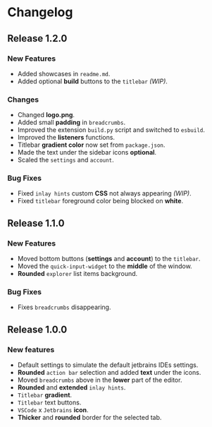 # Changelog

## Release 1.2.0

### New Features

 - Added showcases in `readme.md`.
 - Added optional **build** buttons to the `titlebar` *(WIP)*.

### Changes

 - Changed **logo.png**.
 - Added small **padding** in `breadcrumbs`.
 - Improved the extension `build.py` script and switched to `esbuild`.
 - Improved the **listeners** functions.
 - Titlebar **gradient color** now set from `package.json`.
 - Made the text under the sidebar icons **optional**.
 - Scaled the `settings` and `account`.

### Bug Fixes

 - Fixed `inlay hints` custom **CSS** not always appearing *(WIP)*.
 - Fixed `titlebar` foreground color being blocked on **white**.

## Release 1.1.0

### New Features

 - Moved bottom buttons (**settings** and **account**) to the `titlebar`.
 - Moved the `quick-input-widget` to the **middle** of the window.
 - **Rounded** `explorer` list items background.

### Bug Fixes

 - Fixes `breadcrumbs` disappearing.

## Release 1.0.0

### New features

 - Default settings to simulate the default jetbrains IDEs settings.
 - **Rounded** `action bar` selection and added **text** under the icons.
 - Moved `breadcrumbs` above in the **lower** part of the editor.
 - **Rounded** and **extended** `inlay hints`.
 - `Titlebar` **gradient**.
 - `Titlebar` text buttons.
 - `VSCode` x `Jetbrains` **icon**.
 - **Thicker** and **rounded** border for the selected tab.